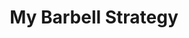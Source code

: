 ---
title: My Barbell Strategy
description: My Barbell Strategy
tags: ['profile', 'conservative', 'agressive']
---